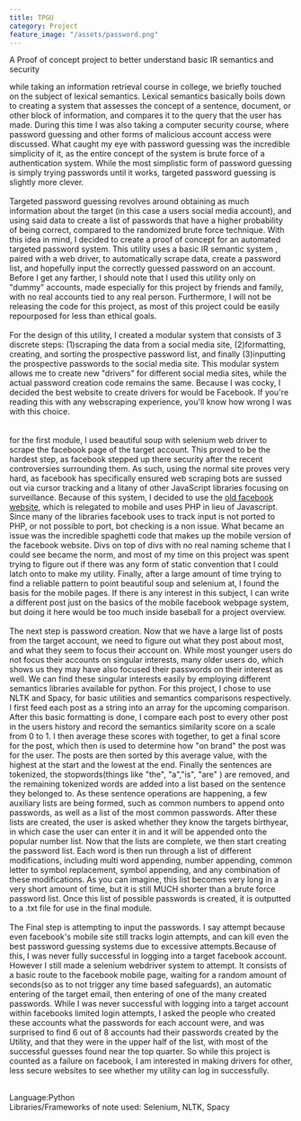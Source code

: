 ```yaml
---
title: TPGU
category: Project
feature_image: "/assets/password.png"
---
```

A Proof of concept project to better understand basic IR semantics and security
<!-- more -->
while taking an information retrieval course in college, we briefly touched on the subject of lexical semantics.
Lexical semantics basically boils down to creating a system that assesses the concept of a sentence, document, or other block of information, and compares it to the query that the user has made.
During this time I was also taking a computer security course, where password guessing and other forms of malicious account access were discussed. 
What caught my eye with password guessing was the incredible simplicity of it, as the entire concept of the system is brute force of a authentication system.
While the most simplistic form of password guessing is simply trying passwords until it works, targeted password guessing is slightly more clever.
<br>
<br>
Targeted password guessing revolves around obtaining as much information about the target (in this case a users social media account), and using said data to create a list of passwords that have a higher probability of being correct, compared to the randomized brute force technique.
With this idea in mind, I decided to create a proof of concept for an automated targeted password system. This utility uses a basic IR semantic system , paired with a web driver, to automatically scrape data, create a password list, and hopefully input the correctly guessed password on an account.
Before I get any farther, I should note that I used this utility only on "dummy" accounts, made especially for this project by friends and family, with no real accounts tied to any real person. Furthermore, I will not be releasing the code for this project, as most of this project could be easily repourposed for less than ethical goals. 
<br>
<br>
For the design of this utility, I created a modular system that consists of 3 discrete steps: (1)scraping the data from a social media site, (2)formatting, creating, and sorting the prospective password list, and finally (3)inputting the prospective passwords to the social media site.
This modular system allows me to create new "drivers" for different social media sites, while the actual password creation code remains the same. Because I was cocky, I decided the best website to create drivers for would be Facebook. If you're reading this with any webscraping experience, you'll know how wrong I was with this choice.  
<br>
<br>
for the first module, I used beautiful soup with selenium web driver to scrape the facebook page of the target account. This proved to be the hardest step, as facebook stepped up there security after the recent controversies surrounding them.
As such, using the normal site proves very hard, as facebook has specifically ensured web scraping bots are sussed out via cursor tracking and a litany of other JavaScript libraries focusing on surveillance. Because of this system, I decided to use the [old facebook website][Facebook Mobile], which is relegated to mobile and uses PHP in lieu of Javascript.
Since many of the libraries facebook uses to track input is not ported to PHP, or not possible to port, bot checking is a non issue. What became an issue was the incredible spaghetti code that makes up the mobile version of the facebook website. Divs on top of divs with no real naming scheme that I could see became the norm, and most of my time on this project was spent trying to figure out if there was any form of static convention that I could latch onto to make my utility. Finally, after a large amount of time trying to find a reliable pattern to point beautiful soup and selenium at, I found the basis for the mobile pages.
If there is any interest in this subject, I can write a different post just on the basics of the mobile facebook webpage system, but doing it here would be too much inside baseball for a project overview.
<br>
<br>
The next step is password creation. Now that we have a large list of posts from the target account, we need to figure out what they post about most, and what they seem to focus their account on. While most younger users do not focus their accounts on singular interests, many older users do, which shows us they may have also focused their passwords on their interest as well.
We can find these singular interests easily by employing different semantics libraries available for python. For this project, I chose to use NLTK and Spacy, for basic utilities and semantics comparisons respectively. I first feed each post as a string into an array for the upcoming comparison. After this basic formatting is done, I compare each post to every other post in the users history and record the semantics similarity score on a scale from 0 to 1. 
I then average these scores with together, to get a final score for the post, which then is used to determine how "on brand" the post was for the user. The posts are then sorted by this average value, with the highest at the start and the lowest at the end. Finally the sentences are tokenized, the stopwords(things like "the", "a","is", "are" ) are removed, and the remaining tokenized words are added into a list based on the sentence they belonged to. As these sentence operations are happening, a few auxiliary lists are being formed, such as common numbers to append onto passwords, as well as a list of the most common passwords.
After these lists are created, the user is asked whether they know the targets birthyear, in which case the user can enter it in and it will be appended onto the popular number list. Now that the lists are complete, we then start creating the password list. Each word is then run through a list of different modifications, including multi word appending, number appending, common letter to symbol replacement, symbol appending, and any combination of these modifications. As you can imagine, this list becomes very long in a very short amount of time, but it is still MUCH shorter than a brute force password list.
Once this list of possible passwords is created, it is outputted to a .txt file for use in the final module.
<br>
<br>
The Final step is attempting to input the passwords. I say attempt because even facebook's mobile site still tracks login attempts, and can kill even the best password guessing systems due to excessive attempts.Because of this, I was never fully successful in logging into a target facebook account. However I still made a selenium webdriver system to attempt. It consists of a basic route to the facebook mobile page, waiting for a random amount of seconds(so as to not trigger any time based safeguards), an automatic entering of the target email, then entering of one of the many created passwords.
While I was never successful with logging into a target account within facebooks limited login attempts, I asked the people who created these accounts what the passwords for each account were, and was surprised to find 6 out of 8 accounts had their passwords created by the Utility, and that they were in the upper half of the list, with most of the successful guesses found near the top quarter. So while this project is counted as a failure on facebook, I am interested in making drivers for other, less secure websites to see whether my utility can log in successfully. <br>



[Facebook Mobile]: HTTPS://m.facebook.com/


<br>
Language:Python <br>
Libraries/Frameworks of note used: Selenium, NLTK, Spacy